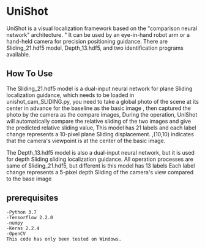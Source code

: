 # UniShot
UniShot is a visual localization framework based on the "comparison neural network" architecture.
" It can be used by an eye-in-hand robot arm or a hand-held camera for precision positioning guidance.
There are Sliding_21.hdf5 model, Depth_13.hdf5, and two identification programs available.
## How To Use
The Sliding_21.hdf5 model is a dual-input neural network for plane Sliding localization guidance, which needs to be loaded in 
unishot_cam_SLIDING.py,
you need to take a global photo of the scene at its center in advance for the baseline as the basic image ,
then captured the photo by the camera as the compare images, 
During the operation,
UniShot will automatically compare the relative sliding of the two images and give the predicted relative sliding value,
This model has 21 labels and each label change represents a 10-pixel plane Sliding displacement.
,(10,10) indicates that the camera's viewpoint is at the center of the basic image.

 The Depth_13.hdf5 model is also a dual-input neural network, but it is used for depth Sliding sliding localization guidance.
All  operation processes are same of Sliding_21.hdf5, but different is this model has 13 labels 
Each label change represents a 5-pixel depth Sliding of the camera's view compared to the base image



## prerequisites
```
-Python 3.7
-Tensorflow 2.2.0
-numpy
-Keras 2.2.4
-OpenCV
This code has only been tested on Windows.
